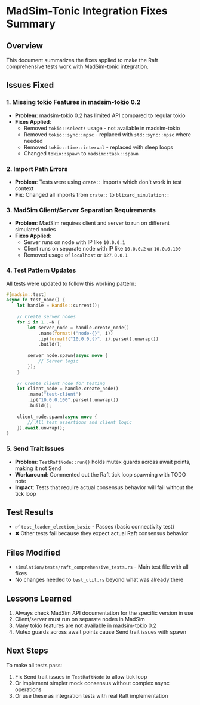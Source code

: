 # MadSim-Tonic Integration Fixes Summary

## Overview
This document summarizes the fixes applied to make the Raft comprehensive tests work with MadSim-tonic integration.

## Issues Fixed

### 1. Missing tokio Features in madsim-tokio 0.2
- **Problem**: madsim-tokio 0.2 has limited API compared to regular tokio
- **Fixes Applied**:
  - Removed `tokio::select!` usage - not available in madsim-tokio
  - Removed `tokio::sync::mpsc` - replaced with `std::sync::mpsc` where needed
  - Removed `tokio::time::interval` - replaced with sleep loops
  - Changed `tokio::spawn` to `madsim::task::spawn`

### 2. Import Path Errors
- **Problem**: Tests were using `crate::` imports which don't work in test context
- **Fix**: Changed all imports from `crate::` to `blixard_simulation::`

### 3. MadSim Client/Server Separation Requirements
- **Problem**: MadSim requires client and server to run on different simulated nodes
- **Fixes Applied**:
  - Server runs on node with IP like `10.0.0.1`
  - Client runs on separate node with IP like `10.0.0.2` or `10.0.0.100`
  - Removed usage of `localhost` or `127.0.0.1`

### 4. Test Pattern Updates
All tests were updated to follow this working pattern:
```rust
#[madsim::test]
async fn test_name() {
    let handle = Handle::current();
    
    // Create server nodes
    for i in 1..=N {
        let server_node = handle.create_node()
            .name(format!("node-{}", i))
            .ip(format!("10.0.0.{}", i).parse().unwrap())
            .build();
        
        server_node.spawn(async move {
            // Server logic
        });
    }
    
    // Create client node for testing
    let client_node = handle.create_node()
        .name("test-client")
        .ip("10.0.0.100".parse().unwrap())
        .build();
    
    client_node.spawn(async move {
        // All test assertions and client logic
    }).await.unwrap();
}
```

### 5. Send Trait Issues
- **Problem**: `TestRaftNode::run()` holds mutex guards across await points, making it not Send
- **Workaround**: Commented out the Raft tick loop spawning with TODO note
- **Impact**: Tests that require actual consensus behavior will fail without the tick loop

## Test Results
- ✅ `test_leader_election_basic` - Passes (basic connectivity test)
- ❌ Other tests fail because they expect actual Raft consensus behavior

## Files Modified
- `simulation/tests/raft_comprehensive_tests.rs` - Main test file with all fixes
- No changes needed to `test_util.rs` beyond what was already there

## Lessons Learned
1. Always check MadSim API documentation for the specific version in use
2. Client/server must run on separate nodes in MadSim
3. Many tokio features are not available in madsim-tokio 0.2
4. Mutex guards across await points cause Send trait issues with spawn

## Next Steps
To make all tests pass:
1. Fix Send trait issues in `TestRaftNode` to allow tick loop
2. Or implement simpler mock consensus without complex async operations
3. Or use these as integration tests with real Raft implementation